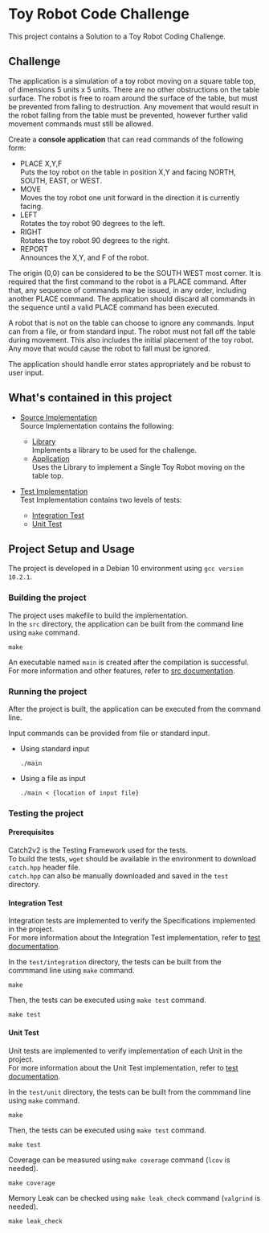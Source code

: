 # Toy Robot Code Challenge

This project contains a Solution to a Toy Robot Coding Challenge.

## Challenge

The application is a simulation of a toy robot moving on a square table top, of dimensions 5 units x 5 units. There are no other obstructions on the table surface. The robot is free to roam around the surface of the table, but must be prevented from falling to destruction. Any movement that would result in the robot falling from the table must be prevented, however further valid movement commands must still be allowed.

Create a **console application** that can read commands of the following form:  
* PLACE X,Y,F  
Puts the toy robot on the table in position X,Y and facing NORTH, SOUTH, EAST, or WEST.
* MOVE  
Moves the toy robot one unit forward in the direction it is currently facing.
* LEFT  
Rotates the toy robot 90 degrees to the left.
* RIGHT  
Rotates the toy robot 90 degrees to the right.
* REPORT  
Announces the X,Y, and F of the robot.

The origin (0,0) can be considered to be the SOUTH WEST most corner. It is required that the first command to the robot is a PLACE command. After that, any sequence of commands may be issued, in any order, including another PLACE command. The application should discard all commands in the sequence until a valid PLACE command has been executed.

A robot that is not on the table can choose to ignore any commands. Input can from a file, or from standard input. The robot must not fall off the table during movement. This also includes the initial placement of the toy robot. Any move that would cause the robot to fall must be ignored.

The application should handle error states appropriately and be robust to user input.

## What's contained in this project

* [Source Implementation](src/)  
Source Implementation contains the following:
  * [Library](src/README.md#library)  
  Implements a library to be used for the challenge.
  * [Application](src/README.md#application)  
  Uses the Library to implement a Single Toy Robot moving on the table top.

* [Test Implementation](test/)  
Test Implementation contains two levels of tests:
  * [Integration Test](test/README.md#integration-test)  
  * [Unit Test](test/README.md#unit-test)  

## Project Setup and Usage

The project is developed in a Debian 10 environment using `gcc version 10.2.1`.

### Building the project

The project uses makefile to build the implementation.  
In the `src` directory, the application can be built from the command line using `make` command.  
```
make
```

An executable named `main` is created after the compilation is successful.  
For more information and other features, refer to [src documentation](src/README.md).

### Running the project

After the project is built, the application can be executed from the command line.  

Input commands can be provided from file or standard input.  
* Using standard input
   ```
   ./main
   ```
* Using a file as input
   ```
   ./main < {location of input file}
   ```

### Testing the project

#### Prerequisites

Catch2v2 is the Testing Framework used for the tests.  
To build the tests, `wget` should be available in the environment to download `catch.hpp` header file.  
`catch.hpp` can also be manually downloaded and saved in the `test` directory.

#### Integration Test

Integration tests are implemented to verify the Specifications implemented in the project.  
For more information about the Integration Test implementation, refer to [test documentation](test/README.md#integration-test).

In the `test/integration` directory, the tests can be built from the commmand line using `make` command.
```
make
```

Then, the tests can be executed using `make test` command.
```
make test
```

#### Unit Test

Unit tests are implemented to verify implementation of each Unit in the project.  
For more information about the Unit Test implementation, refer to [test documentation](test/README.md#unit-test).

In the `test/unit` directory, the tests can be built from the commmand line using `make` command.
```
make
```

Then, the tests can be executed using `make test` command.
```
make test
```

Coverage can be measured using `make coverage` command (`lcov` is needed).
```
make coverage
```

Memory Leak can be checked using `make leak_check` command (`valgrind` is needed).
```
make leak_check
```

